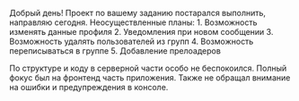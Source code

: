 Добрый день! Проект по вашему заданию постарался выполнить, направляю сегодня.
Неосуществленные планы:
	1. Возможность изменять данные профиля
	2. Уведомления при новом сообщении
	3. Возможность удалять пользователей из групп
	4. Возможность переписываться в группе
	5. Добавление прелоадеров

По структуре и коду в серверной части особо не беспокоился. Полный фокус был на фронтенд часть приложения.
Также не обращал внимание на ошибки и предупреждения в консоле.
